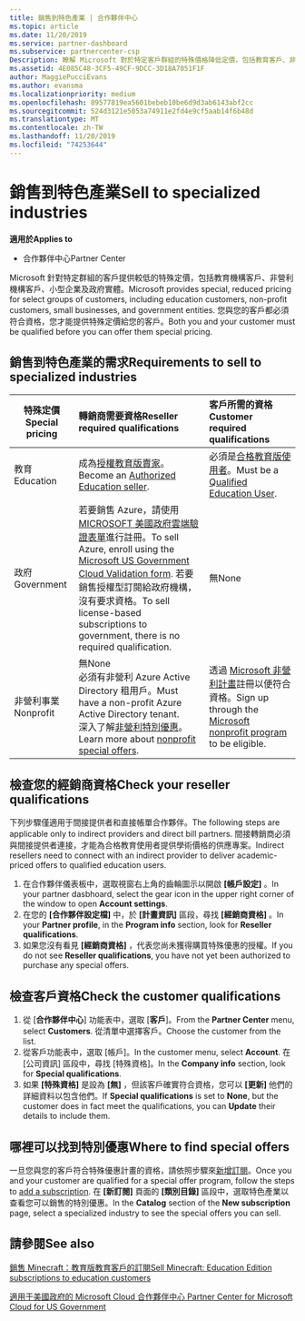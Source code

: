 ```yaml
---
title: 銷售到特色產業 | 合作夥伴中心
ms.topic: article
ms.date: 11/20/2019
ms.service: partner-dashboard
ms.subservice: partnercenter-csp
Description: 瞭解 Microsoft 對於特定客戶群組的特殊價格降低定價，包括教育客戶、非獲利客戶和政府使用者。
ms.assetid: 4E085C48-3CF5-49CF-9DCC-3D18A7051F1F
author: MaggiePucciEvans
ms.author: evansma
ms.localizationpriority: medium
ms.openlocfilehash: 89577819ea5601bebeb10be6d9d3ab6143abf2cc
ms.sourcegitcommit: 524d3121e5053a74911e2fd4e9cf5aab14f6b48d
ms.translationtype: MT
ms.contentlocale: zh-TW
ms.lasthandoff: 11/20/2019
ms.locfileid: "74253644"
---
```

# <a name="sell-to-specialized-industries"></a><span data-ttu-id="0e0d8-103">銷售到特色產業</span><span class="sxs-lookup"><span data-stu-id="0e0d8-103">Sell to specialized industries</span></span>

<span data-ttu-id="0e0d8-104">**適用於**</span><span class="sxs-lookup"><span data-stu-id="0e0d8-104">**Applies to**</span></span>

-  <span data-ttu-id="0e0d8-105">合作夥伴中心</span><span class="sxs-lookup"><span data-stu-id="0e0d8-105">Partner Center</span></span>

<span data-ttu-id="0e0d8-106">Microsoft 針對特定群組的客戶提供較低的特殊定價，包括教育機構客戶、非營利機構客戶、小型企業及政府實體。</span><span class="sxs-lookup"><span data-stu-id="0e0d8-106">Microsoft provides special, reduced pricing for select groups of customers, including education customers, non-profit customers, small businesses, and government entities.</span></span> <span data-ttu-id="0e0d8-107">您與您的客戶都必須符合資格，您才能提供特殊定價給您的客戶。</span><span class="sxs-lookup"><span data-stu-id="0e0d8-107">Both you and your customer must be qualified before you can offer them special pricing.</span></span> 

## <a name="requirements-to-sell-to-specialized-industries"></a><span data-ttu-id="0e0d8-108">銷售到特色產業的需求</span><span class="sxs-lookup"><span data-stu-id="0e0d8-108">Requirements to sell to specialized industries</span></span>

|<span data-ttu-id="0e0d8-109">**特殊定價**</span><span class="sxs-lookup"><span data-stu-id="0e0d8-109">**Special pricing**</span></span>   |<span data-ttu-id="0e0d8-110">**轉銷商需要資格**</span><span class="sxs-lookup"><span data-stu-id="0e0d8-110">**Reseller required qualifications**</span></span>   |<span data-ttu-id="0e0d8-111">**客戶所需的資格**</span><span class="sxs-lookup"><span data-stu-id="0e0d8-111">**Customer required qualifications**</span></span>   |
|----------------------------|:---------------------------------|:------------------------------------------|
|<span data-ttu-id="0e0d8-112">教育</span><span class="sxs-lookup"><span data-stu-id="0e0d8-112">Education</span></span>   |<span data-ttu-id="0e0d8-113">成為[授權教育版賣家](https://www.mepn.com)。</span><span class="sxs-lookup"><span data-stu-id="0e0d8-113">Become an [Authorized Education seller](https://www.mepn.com).</span></span>   | <span data-ttu-id="0e0d8-114">必須是[合格教育版使用者](https://www.microsoftvolumelicensing.com/DocumentSearch.aspx?Mode=3&DocumentTypeId=7)。</span><span class="sxs-lookup"><span data-stu-id="0e0d8-114">Must be a [Qualified Education User](https://www.microsoftvolumelicensing.com/DocumentSearch.aspx?Mode=3&DocumentTypeId=7).</span></span>   |
|<span data-ttu-id="0e0d8-115">政府</span><span class="sxs-lookup"><span data-stu-id="0e0d8-115">Government</span></span>   |<span data-ttu-id="0e0d8-116">若要銷售 Azure，請使用[MICROSOFT 美國政府雲端驗證表單](https://azuregov.microsoft.com/csp)進行註冊。</span><span class="sxs-lookup"><span data-stu-id="0e0d8-116">To sell Azure, enroll using the [Microsoft US Government Cloud Validation form](https://azuregov.microsoft.com/csp).</span></span> <span data-ttu-id="0e0d8-117">若要銷售授權型訂閱給政府機構，沒有要求資格。</span><span class="sxs-lookup"><span data-stu-id="0e0d8-117">To sell license-based subscriptions to government, there is no required qualification.</span></span>|   <span data-ttu-id="0e0d8-118">無</span><span class="sxs-lookup"><span data-stu-id="0e0d8-118">None</span></span>|
|<span data-ttu-id="0e0d8-119">非營利事業</span><span class="sxs-lookup"><span data-stu-id="0e0d8-119">Nonprofit</span></span>  |<span data-ttu-id="0e0d8-120">無</span><span class="sxs-lookup"><span data-stu-id="0e0d8-120">None</span></span><br><span data-ttu-id="0e0d8-121">必須有非營利 Azure Active Directory 租用戶。</span><span class="sxs-lookup"><span data-stu-id="0e0d8-121">Must have a non-profit Azure Active Directory tenant.</span></span><br><span data-ttu-id="0e0d8-122">深入了解[非營利特別優惠](https://assetsprod.microsoft.com/mpn/nonprofit-skus-in-csp-faq.pdf)。</span><span class="sxs-lookup"><span data-stu-id="0e0d8-122">Learn more about [nonprofit special offers](https://assetsprod.microsoft.com/mpn/nonprofit-skus-in-csp-faq.pdf).</span></span>   |<span data-ttu-id="0e0d8-123">透過 [Microsoft 非營利計畫](https://nonprofit.microsoft.com/#/register)註冊以便符合資格。</span><span class="sxs-lookup"><span data-stu-id="0e0d8-123">Sign up through the [Microsoft nonprofit program](https://nonprofit.microsoft.com/#/register) to be eligible.</span></span>   |


## <a name="check-your-reseller-qualifications"></a><span data-ttu-id="0e0d8-124">檢查您的經銷商資格</span><span class="sxs-lookup"><span data-stu-id="0e0d8-124">Check your reseller qualifications</span></span>

<span data-ttu-id="0e0d8-125">下列步驟僅適用于間接提供者和直接帳單合作夥伴。</span><span class="sxs-lookup"><span data-stu-id="0e0d8-125">The following steps are applicable only to indirect providers and direct bill partners.</span></span> <span data-ttu-id="0e0d8-126">間接轉銷商必須與間接提供者連接，才能為合格教育使用者提供學術價格的供應專案。</span><span class="sxs-lookup"><span data-stu-id="0e0d8-126">Indirect resellers need to connect with an indirect provider to deliver academic-priced offers to qualified education users.</span></span> 

1.  <span data-ttu-id="0e0d8-127">在合作夥伴儀表板中，選取視窗右上角的齒輪圖示以開啟 **\[帳戶設定\]** 。</span><span class="sxs-lookup"><span data-stu-id="0e0d8-127">In your partner dasbhoard, select the gear icon in the upper right corner of the window to open **Account settings**.</span></span>
2.  <span data-ttu-id="0e0d8-128">在您的 **\[合作夥伴設定檔\]** 中，於 **\[計畫資訊\]** 區段，尋找 **\[經銷商資格\]** 。</span><span class="sxs-lookup"><span data-stu-id="0e0d8-128">In your **Partner profile**, in the **Program info** section, look for **Reseller qualifications**.</span></span>
3.  <span data-ttu-id="0e0d8-129">如果您沒有看見 **\[經銷商資格\]** ，代表您尚未獲得購買特殊優惠的授權。</span><span class="sxs-lookup"><span data-stu-id="0e0d8-129">If you do not see **Reseller qualifications**, you have not yet been authorized to purchase any special offers.</span></span>

## <a name="check-the-customer-qualifications"></a><span data-ttu-id="0e0d8-130">檢查客戶資格</span><span class="sxs-lookup"><span data-stu-id="0e0d8-130">Check the customer qualifications</span></span>

1.  <span data-ttu-id="0e0d8-131">從 [**合作夥伴中心**] 功能表中，選取 [**客戶**]。</span><span class="sxs-lookup"><span data-stu-id="0e0d8-131">From the **Partner Center** menu, select **Customers**.</span></span> <span data-ttu-id="0e0d8-132">從清單中選擇客戶。</span><span class="sxs-lookup"><span data-stu-id="0e0d8-132">Choose the customer from the list.</span></span>
2.  <span data-ttu-id="0e0d8-133">從客戶功能表中，選取 \[帳戶\]。</span><span class="sxs-lookup"><span data-stu-id="0e0d8-133">In the customer menu, select **Account**.</span></span> <span data-ttu-id="0e0d8-134">在 \[公司資訊\] 區段中，尋找 \[特殊資格\]。</span><span class="sxs-lookup"><span data-stu-id="0e0d8-134">In the **Company info** section, look for **Special qualifications**.</span></span>
3.  <span data-ttu-id="0e0d8-135">如果 **\[特殊資格\]** 是設為 **\[無\]** ，但該客戶確實符合資格，您可以 **\[更新\]** 他們的詳細資料以包含他們。</span><span class="sxs-lookup"><span data-stu-id="0e0d8-135">If **Special qualifications** is set to **None**, but the customer does in fact meet the qualifications, you can **Update** their details to include them.</span></span>

## <a name="where-to-find-special-offers"></a><span data-ttu-id="0e0d8-136">哪裡可以找到特別優惠</span><span class="sxs-lookup"><span data-stu-id="0e0d8-136">Where to find special offers</span></span>

<span data-ttu-id="0e0d8-137">一旦您與您的客戶符合特殊優惠計畫的資格，請依照步驟來[新增訂閱](create-a-new-subscription.md)。</span><span class="sxs-lookup"><span data-stu-id="0e0d8-137">Once you and your customer are qualified for a special offer program, follow the steps to [add a subscription](create-a-new-subscription.md).</span></span> <span data-ttu-id="0e0d8-138">在 **\[新訂閱]** 頁面的 **\[類別目錄\]** 區段中，選取特色產業以查看您可以銷售的特別優惠。</span><span class="sxs-lookup"><span data-stu-id="0e0d8-138">In the **Catalog** section of the **New subscription** page, select a specialized industry to see the special offers you can sell.</span></span>

## <a name="see-also"></a><span data-ttu-id="0e0d8-139">請參閱</span><span class="sxs-lookup"><span data-stu-id="0e0d8-139">See also</span></span>

[<span data-ttu-id="0e0d8-140">銷售 Minecraft：教育版教育客戶的訂閱</span><span class="sxs-lookup"><span data-stu-id="0e0d8-140">Sell Minecraft: Education Edition subscriptions to education customers</span></span>](minecraft-subscriptions.md)

[<span data-ttu-id="0e0d8-141">適用于美國政府的 Microsoft Cloud 合作夥伴中心</span><span class="sxs-lookup"><span data-stu-id="0e0d8-141"> Partner Center for Microsoft Cloud for US Government</span></span>](partner-center-for-microsoft-us-govt-cloud.md)


 

 

 



